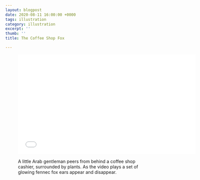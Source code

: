 ```yaml
---
layout: blogpost
date: 2020-08-11 16:00:00 +0000
tags: illustration
category: illustration
excerpt: ''
thumb: ''
title: The Coffee Shop Fox

---
```

<figure class="media">

<iframe width="560" height="315" src="[https://www.youtube.com/embed/SxLqzi5vqjs](https://www.youtube.com/embed/SxLqzi5vqjs "https://www.youtube.com/embed/SxLqzi5vqjs")" frameborder="0" allow="accelerometer; autoplay; encrypted-media; gyroscope; picture-in-picture" allowfullscreen></iframe>

<figcaption><p>A little Arab gentleman peers from behind a coffee shop cashier, surrounded by plants. As the video plays a set of glowing fennec fox ears appear and disappear.</p></figcaption> 